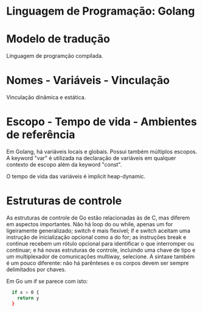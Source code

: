 # Linguagem de Programação: Golang 

# Modelo de tradução

Linguagem de programção compilada.

# Nomes - Variáveis - Vinculação

Vinculação dinâmica e estática.

# Escopo - Tempo de vida - Ambientes de referência

Em Golang, há variáveis locais e globais. Possui também múltiplos escopos. A keyword "var" é utilizada na declaração de variáveis em qualquer contexto de escopo além da keyword "const". 

O tempo de vida das variáveis é implicit heap-dynamic. 

# Estruturas de controle

As estruturas de controle de Go estão relacionadas às de C, mas diferem em aspectos importantes. Não há loop do ou while, apenas um for ligeiramente generalizado; switch é mais flexível; if e switch aceitam uma instrução de inicialização opcional como a do for; as instruções break e continue recebem um rótulo opcional para identificar o que interromper ou continuar; e há novas estruturas de controle, incluindo uma chave de tipo e um multiplexador de comunicações multiway, selecione. A sintaxe também é um pouco diferente: não há parênteses e os corpos devem ser sempre delimitados por chaves.

Em Go um if se parece com isto:

```zsh
  if x > 0 {
    return y
  }
```